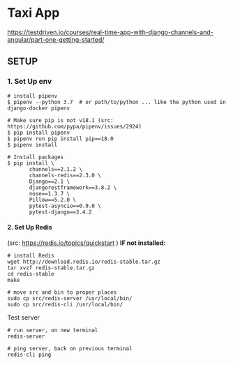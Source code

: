 # Taxi App
https://testdriven.io/courses/real-time-app-with-django-channels-and-angular/part-one-getting-started/

## SETUP

### 1. Set Up env
```
# install pipenv
$ pipenv --python 3.7  # or path/to/python ... like the python used in django-docker pipenv

# Make sure pip is not v18.1 (src: https://github.com/pypa/pipenv/issues/2924)
$ pip install pipenv
$ pipenv run pip install pip==18.0
$ pipenv install

# Install packages
$ pip install \
       channels==2.1.2 \
       channels-redis==2.3.0 \
       Django==2.1 \
       djangorestframework==3.8.2 \
       nose==1.3.7 \
       Pillow==5.2.0 \
       pytest-asyncio==0.9.0 \
       pytest-django==3.4.2
```

#### 2. Set Up Redis
(src: https://redis.io/topics/quickstart
)
**IF not installed:**
```
# install Redis
wget http://download.redis.io/redis-stable.tar.gz
tar xvzf redis-stable.tar.gz
cd redis-stable
make

# move src and bin to proper places
sudo cp src/redis-server /usr/local/bin/
sudo cp src/redis-cli /usr/local/bin/
```
Test server
```
# run server, on new terminal
redis-server

# ping server, back on previous terminal
redis-cli ping
```